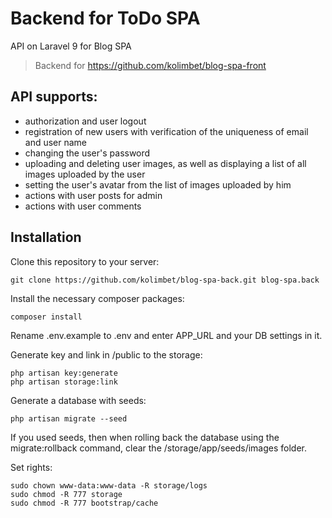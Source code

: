 # Backend for ToDo SPA

API on Laravel 9 for Blog SPA

> Backend for https://github.com/kolimbet/blog-spa-front

## API supports:

- authorization and user logout
- registration of new users with verification of the uniqueness of email and user name
- changing the user's password
- uploading and deleting user images, as well as displaying a list of all images uploaded by the user
- setting the user's avatar from the list of images uploaded by him
- actions with user posts for admin
- actions with user comments

## Installation

Clone this repository to your server:

```
git clone https://github.com/kolimbet/blog-spa-back.git blog-spa.back
```

Install the necessary composer packages:

```
composer install
```

Rename .env.example to .env and enter APP_URL and your DB settings in it.

Generate key and link in /public to the storage:

```
php artisan key:generate
php artisan storage:link
```

Generate a database with seeds:

```
php artisan migrate --seed
```

If you used seeds, then when rolling back the database using the migrate:rollback command, clear the /storage/app/seeds/images folder.

Set rights:

```
sudo chown www-data:www-data -R storage/logs
sudo chmod -R 777 storage
sudo chmod -R 777 bootstrap/cache
```
